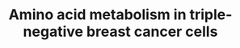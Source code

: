 ---
annotations:
- id: DOID:1612
  parent: disease of cellular proliferation
  type: Disease Ontology
  value: breast cancer
- id: PW:0000605
  parent: disease pathway
  type: Pathway Ontology
  value: cancer pathway
- id: PW:0000440
  parent: classic metabolic pathway
  type: Pathway Ontology
  value: glycine metabolic pathway
- id: PW:0001086
  parent: classic metabolic pathway
  type: Pathway Ontology
  value: glutamine metabolic pathway
- id: PW:0000011
  parent: classic metabolic pathway
  type: Pathway Ontology
  value: amino acid metabolic pathway
- id: DOID:0060081
  parent: disease of cellular proliferation
  type: Disease Ontology
  value: triple-receptor negative breast cancer
- id: DOID:9252
  parent: genetic disease
  type: Disease Ontology
  value: amino acid metabolic disorder
- id: PW:0001084
  parent: classic metabolic pathway
  type: Pathway Ontology
  value: serine metabolic pathway
- id: PW:0000013
  parent: disease pathway
  type: Pathway Ontology
  value: disease pathway
authors:
- Andra
- Egonw
- Mkutmon
- Eweitz
citedin: ''
communities:
- CPTAC
description: Amino acid metabolism in triple-negative breast cancer cells. The glutamine,
  serine and glycine metabolic pathways are significantly upregulated. The upregulated
  expression of key genes within the glutamine, serine and glycine metabolic pathways
  have also been observed in triple-negative breast cancer cells
last-edited: 2024-07-23
ndex: null
organisms:
- Homo sapiens
redirect_from:
- /index.php/Pathway:WP5213
- /instance/WP5213
- /instance/WP5213_r134563
revision: r134563
schema-jsonld:
- '@context': https://schema.org/
  '@id': https://wikipathways.github.io/pathways/WP5213.html
  '@type': Dataset
  creator:
    '@type': Organization
    name: WikiPathways
  description: Amino acid metabolism in triple-negative breast cancer cells. The glutamine,
    serine and glycine metabolic pathways are significantly upregulated. The upregulated
    expression of key genes within the glutamine, serine and glycine metabolic pathways
    have also been observed in triple-negative breast cancer cells
  keywords:
  - 3-phospho-glycerate
  - Aminotransferase
  - CB-839
  - GLS
  - GLUT1
  - NH3
  - PHGDH
  - PSAT1
  - PSPH
  - SHMT
  - SLC1A5
  - SLC7A11
  - citrate
  - cystine
  - glucose
  - glutamate
  - glutamine
  - 'glutamine '
  - glycine
  - malate
  - oxaloacetate
  - phosphohydroxypyruvate
  - phosphoserine
  - pyruvate
  - reduced glutathione
  - serine
  - sulfasalazine
  - α-ketoglutarate
  license: CC0
  name: Amino acid metabolism in triple-negative breast cancer cells
seo: CreativeWork
title: Amino acid metabolism in triple-negative breast cancer cells
wpid: WP5213
---